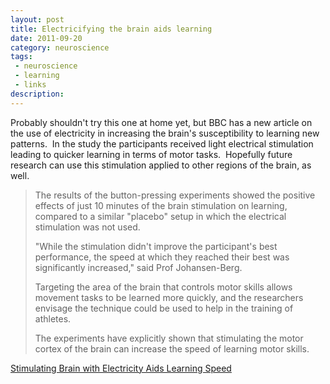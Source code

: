 ```yaml
---
layout: post
title: Electricifying the brain aids learning
date: 2011-09-20
category: neuroscience
tags:
 - neuroscience
 - learning
 - links
description:
---
```


<p>Probably shouldn't try this one at home yet, but BBC has a new article on the use of electricity in increasing the brain's susceptibility to learning new patterns. &nbsp;In the study the participants received light electrical stimulation leading to quicker learning in terms of motor tasks. &nbsp;Hopefully future research can use this stimulation applied to other regions of the brain, as well.</p>
<blockquote>
<p>The results of the button-pressing experiments showed the positive effects of just 10 minutes of the brain stimulation on learning, compared to a similar "placebo" setup in which the electrical stimulation was not used.</p>
<p>"While the stimulation didn't improve the participant's best performance, the speed at which they reached their best was significantly increased," said Prof Johansen-Berg.</p>
<p>Targeting the area of the brain that controls motor skills allows movement tasks to be learned more quickly, and the researchers envisage the technique could be used to help in the training of athletes.</p>
<p>The experiments have explicitly shown that stimulating the motor cortex of the brain can increase the speed of learning motor skills.</p>
</blockquote>
<p><a class="offsite-link-inline" href="http://www.bbc.co.uk/news/science-environment-14975165" target="_blank">Stimulating Brain with Electricity Aids Learning Speed</a></p>
